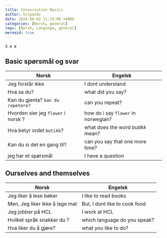 ```yaml
---
title: Conversation Basics 
author: hclpandv
date: 2024-06-02 11:33:00 +0800
categories: [Norsk, general]
tags: [Norsk, Language, general]
mermaid: true
---
```


`å ø æ`

<link rel="stylesheet" href="https://cdnjs.cloudflare.com/ajax/libs/font-awesome/6.0.0-beta3/css/all.min.css">
<script src="{{ '/assets/js/custom.js' | relative_url }}"></script>

## Basic spørsmål og svar

| Norsk  | Engelsk |
|---|---|
| Jeg forstår ikke  |  I dont understand |
| Hva sa du?  |  what did you say? |
| Kan du gjenta? `kan du repetere?`| can you repeat? |
| Hvorden sier jeg `flower` i norsk ? | how do i say `flower` in norwegian?  |
| Hva betyr ordet `butikk`? | what does the word *butikk* mean? |
| Kan du si det en gang til? | can you say that one more time? |
| jeg har et spørsmål | I have a question |

## Ourselves and themselves

| Norsk  | Engelsk |
|---|---|
| Jeg liker å lese bøker  |  I like to read books |
| Men, Jeg liker ikke å lage mat  |  But, I dont like to cook food |
| Jeg jobber på HCL | I work at HCL|
| Hvilket språk snakker du ? | which language do you speak? |
| Hva liker du å gjøre? | what you like to do? |

